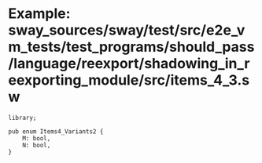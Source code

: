 # Example: sway_sources/sway/test/src/e2e_vm_tests/test_programs/should_pass/language/reexport/shadowing_in_reexporting_module/src/items_4_3.sw

```sway
library;

pub enum Items4_Variants2 {
    M: bool,
    N: bool,
}

```
